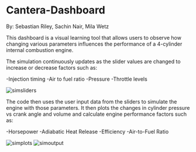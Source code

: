 # Cantera-Dashboard
By: Sebastian Riley, Sachin Nair, Mila Wetz

This dashboard is a visual learning tool that allows users to observe how changing various parameters influences the performance of a 4-cylinder internal combustion engine.

The simulation continuously updates as the slider values are changed to increase or decrease factors such as:

  -Injection timing
  -Air to fuel ratio
  -Pressure
  -Throttle levels

![simsliders](https://github.com/Mila-Wetz/Cantera-Dashboard/assets/143420424/fe6fec8e-298a-472a-9623-52229cc4a56d)

The code then uses the user input data from the sliders to simulate the engine with those parameters. It then plots the changes in cylinder pressure vs crank angle and volume and calculate engine performance factors such as:

  -Horsepower
  -Adiabatic Heat Release
  -Efficiency
  -Air-to-Fuel Ratio

  ![simplots](https://github.com/Mila-Wetz/Cantera-Dashboard/assets/143420424/95dd7daf-61f3-497b-9ab1-ab9a86a186cf)
![simoutput](https://github.com/Mila-Wetz/Cantera-Dashboard/assets/143420424/393de426-9334-4ba1-a522-d0ed805c8904)


